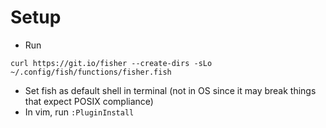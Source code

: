# Setup
 - Run
  ```
  curl https://git.io/fisher --create-dirs -sLo ~/.config/fish/functions/fisher.fish
  ```
 - Set fish as default shell in terminal (not in OS since it may break things that expect POSIX compliance)
 - In vim, run `:PluginInstall`
